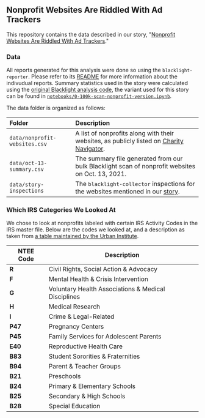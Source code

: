 ## Nonprofit Websites Are Riddled With Ad Trackers

This repository contains the data described in our story, "[Nonprofit Websites Are Riddled With Ad Trackers](https://themarkup.org/)."

### Data

All reports generated for this analysis were done so using the `blacklight-reporter`. Please refer to its [README](https://github.com/the-markup/blacklight-reporter) for more information about the indivudual reports. Summary statistics used in the story were calculated using the [original Blacklight analysis code](https://github.com/the-markup/investigation-blacklight-the-high-cost-of-free/blob/master/0-100k-scan.ipynb), the variant used for this story can be found in [`notebooks/0-100k-scan-nonprofit-version.ipynb`](https://github.com/the-markup/investigation-nonprofit-privacy/blob/main/notebooks/0-100k-scan-nonprofit-version.ipynb).

The data folder is organized as follows:<br>

| Folder                                               | Description                                                                                                                                                                                              |
| :--------------------------------------------------- | :------------------------------------------------------------------------------------------------------------------------------------------------------------------------------------------------------- |
| `data/nonprofit-websites.csv`                          | A list of nonprofits along with their websites, as publicly listed on [Charity Navigator](https://www.charitynavigator.org/).                                                                                           |
| `data/oct-13-summary.csv`                          | The summary file generated from our bulk Blacklight scan of nonprofit websites on Oct. 13, 2021.                                                                                           |
| `data/story-inspections`                             | The `blacklight-collector` inspections for the websites mentioned in our [story](TK). |

### Which IRS Categories We Looked At

We chose to look at nonprofits labeled with certain IRS Activity Codes in the IRS master file. Below are the codes we looked at, and a description as taken from [a table maintained by the Urban Institute](https://nccs.urban.org/publication/irs-activity-codes).

| NTEE Code | Description |
|----|----|
| **R** | Civil Rights, Social Action & Advocacy | 
| **F** | Mental Health & Crisis Intervention |
| **G** | Voluntary Health Associations & Medical Disciplines |
| **H** | Medical Research |
| **I** |  Crime & Legal-Related |
| **P47** | Pregnancy Centers |
| **P45** | Family Services for Adolescent Parents |
| **E40** | Reproductive Health Care |
| **B83** |  Student Sororities & Fraternities |
| **B94** |  Parent & Teacher Groups |
| **B21** |  Preschools |
| **B24** |  Primary & Elementary Schools  |
| **B25** |  Secondary & High Schools  |
| **B28** |  Special Education |
